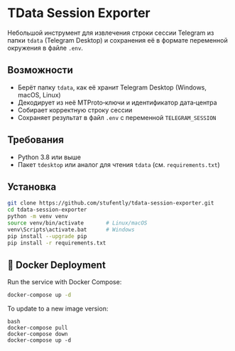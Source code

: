 # TData Session Exporter

Небольшой инструмент для извлечения строки сессии Telegram из папки `tdata` (Telegram Desktop) и сохранения её в формате переменной окружения в файле `.env`.

## Возможности

- Берёт папку `tdata`, как её хранит Telegram Desktop (Windows, macOS, Linux)  
- Декодирует из неё MTProto‑ключи и идентификатор дата‑центра  
- Собирает корректную строку сессии  
- Сохраняет результат в файл `.env` с переменной `TELEGRAM_SESSION`

## Требования

- Python 3.8 или выше  
- Пакет `tdesktop` или аналог для чтения `tdata` (см. `requirements.txt`)

## Установка

```bash
git clone https://github.com/stufently/tdata-session-exporter.git
cd tdata-session-exporter
python -m venv venv
source venv/bin/activate       # Linux/macOS
venv\Scripts\activate.bat      # Windows
pip install --upgrade pip
pip install -r requirements.txt
```

## 🐳 Docker Deployment

Run the service with Docker Compose:

```bash
docker-compose up -d
```
To update to a new image version:
```
bash
docker-compose pull
docker-compose down
docker-compose up -d
```
